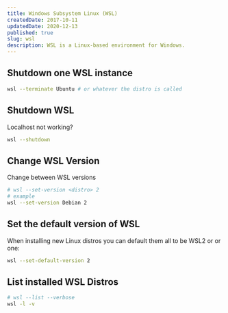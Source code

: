 ```yaml
---
title: Windows Subsystem Linux (WSL)
createdDate: 2017-10-11
updatedDate: 2020-12-13
published: true
slug: wsl
description: WSL is a Linux-based environment for Windows.
---
```


## Shutdown one WSL instance

```bash
wsl --terminate Ubuntu # or whatever the distro is called
```

## Shutdown WSL

Localhost not working?

```bash
wsl --shutdown
```

## Change WSL Version

Change between WSL versions

```bash
# wsl --set-version <distro> 2
# example
wsl --set-version Debian 2
```

## Set the default version of WSL

When installing new Linux distros you can default them all to be WSL2
or or one:

```bash
wsl --set-default-version 2
```

## List installed WSL Distros

```bash
# wsl --list --verbose
wsl -l -v
```
